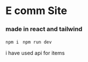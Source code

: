 # E comm Site 

### made in react and tailwind 

`npm i `
`npm run dev `

i have used api for items 
